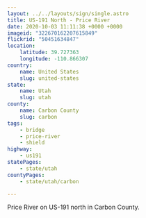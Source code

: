 ```yaml
---
layout: ../../layouts/sign/single.astro
title: US-191 North - Price River
date: 2020-10-03 11:11:38 +0000 +0000
imageid: "322670162207615849"
flickrid: "50451634847"
location:
    latitude: 39.727363
    longitude: -110.866307
country:
    name: United States
    slug: united-states
state:
    name: Utah
    slug: utah
county:
    name: Carbon County
    slug: carbon
tags:
    - bridge
    - price-river
    - shield
highway:
    - us191
statePages:
    - state/utah
countyPages:
    - state/utah/carbon

---
```

Price River on US-191 north in Carbon County.